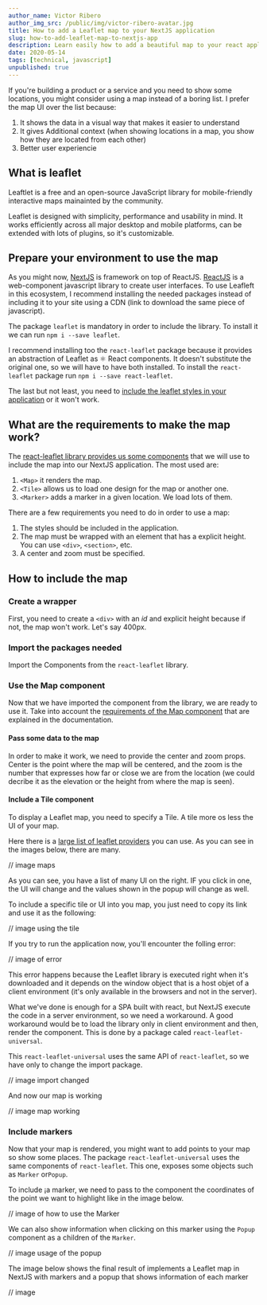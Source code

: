 ```yaml
---
author_name: Victor Ribero
author_img_src: /public/img/victor-ribero-avatar.jpg
title: How to add a Leaflet map to your NextJS application
slug: how-to-add-leaflet-map-to-nextjs-app
description: Learn easily how to add a beautiful map to your react application step by step
date: 2020-05-14
tags: [technical, javascript]
unpublished: true
---
```


If you're building a product or a service and you need to show some locations, you might consider using a map instead of a boring list. I prefer the map UI over the list because:

1. It shows the data in a visual way that makes it easier to understand
2. It gives Additional context (when showing locations in a map, you show how they are located from each other)
3. Better user experiencie

## What is leaflet

Leaftlet is a free and an open-source JavaScript library for mobile-friendly interactive maps mainainted by the community.

Leaflet is designed with simplicity, performance and usability in mind. It works efficiently across all major desktop and mobile platforms, can be extended with lots of plugins, so it's customizable.


## Prepare your environment to use the map

As you might now, [NextJS](https://nextjs.org/) is framework on top of ReactJS. [ReactJS](https://reactjs.org/) is a web-component javascript library to create user interfaces. To use Leafleft in this ecosystem, I recommend installing the needed packages instead of including it to your site using a CDN (link to download the same piece of javascript).

The package `leaflet` is mandatory in order to include the library. To install it we can run `npm i --save leaflet`.

I recommend installing too the `react-leaflet` package because it provides an abstraction of Leaflet as ⚛️ React components. It doesn't substitute the original one, so we will have to have both installed. To install the `react-leaflet` package run `npm i --save react-leaflet`.

The last but not least, you need to [include the leaflet styles in your application](https://react-leaflet.js.org/docs/en/installation) or it won't work.


## What are the requirements to make the map work?

The [react-leaflet library provides us some components](https://react-leaflet.js.org/docs/en/components) that we will use to include the map into our NextJS application. The most used are:

1. `<Map>` it renders the map.
2. `<Tile>` allows us to load one design for the map or another one.
3. `<Marker>` adds a marker in a given location. We load lots of them.

There are a few requirements you need to do in order to use a map:

1. The styles should be included in the application.
2. The map must be wrapped with an element that has a explicit height. You can use `<div>`, `<section>`, etc.
3. A center and zoom must be specified.

## How to include the map

### Create a wrapper

First, you need to create a `<div>` with an *id* and explicit height because if not, the map won't work. Let's say 400px.

<!-- image wrapper with explicit height created -->

### Import the packages needed

Import the Components from the `react-leaflet` library.

<!-- // image import package -->

### Use the Map component

Now that we have imported the component from the library, we are ready to use it. Take into account the [requirements of the Map component](https://react-leaflet.js.org/docs/en/components#map) that are explained in the documentation.

#### Pass some data to the map

In order to make it work, we need to provide the center and zoom props. Center is the point where the map will be centered, and the zoom is the number that expresses how far or close we are from the location (we could decribe it as the elevation or the height from where the map is seen).

<!-- image of map usage -->

#### Include a Tile component

To display a Leaflet map, you need to specify a Tile. A tile more os less the UI of your map.

Here there is a [large list of leaflet providers](https://leaflet-extras.github.io/leaflet-providers/preview/) you can use. As you can see in the images below, there are many.

// image maps

As you can see, you have a list of many UI on the right. IF you click in one, the UI will change and the values shown in the popup will change as well.

To include a specific tile or UI into you map, you just need to copy its link and use it as the following:

// image using the tile

If you try to run the application now, you'll encounter the folling error:

// image of error

This error happens because the Leaflet library is executed right when it's downloaded and it depends on the window object that is a host objet of a client environment (it's only available in the browsers and not in the server).

What we've done is enough for a SPA built with react, but NextJS execute the code in a server environment, so we need a workaround. A good workaround would be to load the library only in client environment and then, render the component. This is done by a package caled `react-leaflet-universal`.

This `react-leaflet-universal` uses the same API of `react-leaflet`, so we have only to change the import package.

// image import changed

And now our map is working

// image map working

### Include markers

Now that your map is rendered, you might want to add points to your map so show some places. The package `react-leaflet-universal` uses the same components of `react-leaflet`. This one, exposes some objects such as `Marker` or`Popup`.

To include ¡a marker, we need to pass to the component the coordinates of the point we want to highlight like in the image below.

// image of how to use the Marker

We can also show information when clicking on this marker using the `Popup` component as a children of the `Marker`. 

// image usage of the popup

The image below shows the final result of implements a Leaflet map in NextJS with markers and a popup that shows information of each marker

// image



